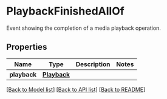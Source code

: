 # PlaybackFinishedAllOf

Event showing the completion of a media playback operation.
## Properties
Name | Type | Description | Notes
------------ | ------------- | ------------- | -------------
**playback** | [**Playback**](Playback.md) |  |

[[Back to Model list]](../README.md#documentation-for-models) [[Back to API list]](../README.md#documentation-for-api-endpoints) [[Back to README]](../README.md)
